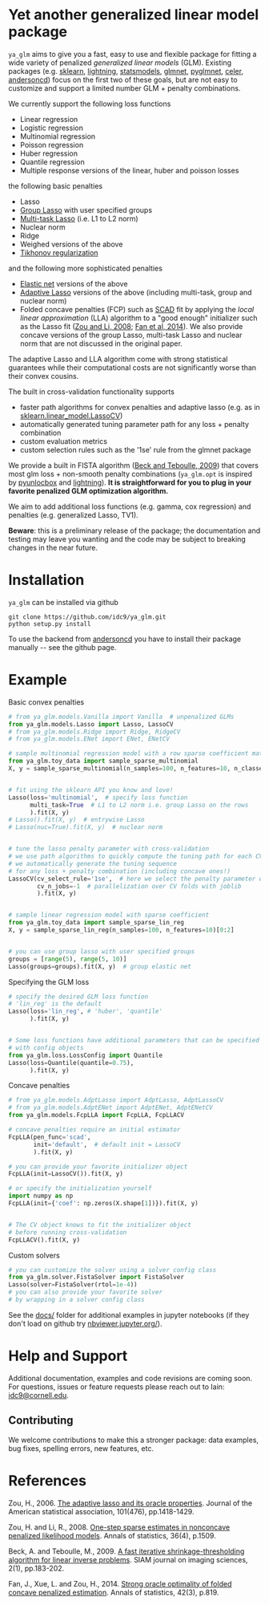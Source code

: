 # Yet another generalized linear model package

`ya_glm` aims to give you a fast, easy to use and flexible package for fitting a wide variety of penalized *generalized linear models* (GLM). Existing packages (e.g. [sklearn](https://scikit-learn.org/stable/), [lightning](https://github.com/scikit-learn-contrib/lightning), [statsmodels](https://www.statsmodels.org/), [glmnet](https://glmnet.stanford.edu/articles/glmnet.html), [pyglmnet](https://github.com/glm-tools/pyglmnet), [celer](https://github.com/mathurinm/celer), [andersoncd](https://github.com/mathurinm/andersoncd)) focus on the first two of these goals, but are not easy to customize and support a limited number GLM + penalty combinations.

We currently support the following loss functions

- Linear regression
- Logistic regression
- Multinomial regression
- Poisson regression
- Huber regression
- Quantile regression
- Multiple response versions of the linear, huber and poisson losses

the following basic penalties

- Lasso
- [Group Lasso](https://rss.onlinelibrary.wiley.com/doi/pdfdirect/10.1111/j.1467-9868.2005.00532.x?casa_token=wN_F5iYwNK4AAAAA:4PVnAz4icP5hR9FIRviV0zqnp_QAibv55uYkptKQKezvDoqtMzrSpFyHh15lL4IO1yFJ3Sfl4OwOuA) with user specified groups
- [Multi-task Lasso](https://scikit-learn.org/stable/modules/generated/sklearn.linear_model.MultiTaskLasso.html#sklearn.linear_model.MultiTaskLasso) (i.e. L1 to L2 norm)
- Nuclear norm
- Ridge
- Weighed versions of the above
- [Tikhonov regularization](https://en.wikipedia.org/wiki/Tikhonov_regularization#Tikhonov_regularization)

and the following more sophisticated penalties

- [Elastic net](https://scikit-learn.org/stable/modules/generated/sklearn.linear_model.ElasticNet.html) versions of the above
- [Adaptive Lasso](http://users.stat.umn.edu/~zouxx019/Papers/adalasso.pdf) versions of the above (including multi-task, group and nuclear norm)
- Folded concave penalties (FCP) such as [SCAD](https://fan.princeton.edu/papers/01/penlike.pdf) fit by applying the *local linear approximation* (LLA) algorithm to a "good enough" initializer such as the Lasso fit ([Zou and Li, 2008](http://www.personal.psu.edu/ril4/research/AOS0316.pdf); [Fan et al, 2014](https://www.ncbi.nlm.nih.gov/pmc/articles/PMC4295817/)). We also provide concave versions of the group Lasso, multi-task Lasso and nuclear norm that are not discussed in the original paper.

The adaptive Lasso and LLA algorithm come with strong statistical guarantees while their computational costs are not significantly worse than their convex cousins.

The built in cross-validation functionality supports

- faster path algorithms for convex penalties and adaptive lasso (e.g. as in [sklearn.linear_model.LassoCV](https://scikit-learn.org/stable/modules/generated/sklearn.linear_model.LassoCV.html))
- automatically generated tuning parameter path for any loss + penalty combination
- custom evaluation metrics
- custom selection rules such as the '1se' rule from the glmnet package

We provide a built in FISTA algorithm ([Beck and Teboulle, 2009](https://epubs.siam.org/doi/pdf/10.1137/080716542?casa_token=cjyK5OxcbSoAAAAA:lQOp0YAVKIOv2-vgGUd_YrnZC9VhbgWvZgj4UPbgfw8I7NV44K82vbIu0oz2-xAACBz9k0Lclw)) that covers most glm loss + non-smooth penalty combinations (`ya_glm.opt` is inspired by [pyunlocbox](https://github.com/epfl-lts2/pyunlocbox) and [lightning](https://github.com/scikit-learn-contrib/lightning)). **It is straightforward for you to plug in your favorite penalized GLM optimization algorithm.**

We aim to add additional loss functions (e.g. gamma, cox regression) and penalties (e.g. generalized Lasso, TV1).


 **Beware**: this is a preliminary release of the package; the documentation and testing may leave you wanting and the code may be subject to breaking changes in the near future.



# Installation
`ya_glm` can be installed via github
```
git clone https://github.com/idc9/ya_glm.git
python setup.py install
```

To use the backend from [andersoncd](https://github.com/mathurinm/andersoncd) you have to install their package manually -- see the github page.


# Example

Basic convex penalties

```python
# from ya_glm.models.Vanilla import Vanilla  # unpenalized GLMs
from ya_glm.models.Lasso import Lasso, LassoCV
# from ya_glm.models.Ridge import Ridge, RidgeCV
# from ya_glm.models.ENet import ENet, ENetCV

# sample multinomial regression model with a row sparse coefficient matrix
from ya_glm.toy_data import sample_sparse_multinomial
X, y = sample_sparse_multinomial(n_samples=100, n_features=10, n_classes=3)[0:2]


# fit using the sklearn API you know and love!
Lasso(loss='multinomial',  # specify loss function
      multi_task=True  # L1 to L2 norm i.e. group Lasso on the rows
      ).fit(X, y)
# Lasso().fit(X, y)  # entrywise Lasso
# Lasso(nuc=True).fit(X, y)  # nuclear norm


# tune the lasso penalty parameter with cross-validation
# we use path algorithms to quickly compute the tuning path for each CV fold
# we automatically generate the tuning sequence
# for any loss + penalty combination (including concave ones!)
LassoCV(cv_select_rule='1se',  # here we select the penalty parameter with the 1se rule
        cv_n_jobs=-1  # parallelization over CV folds with joblib
        ).fit(X, y)


# sample linear regression model with sparse coefficient
from ya_glm.toy_data import sample_sparse_lin_reg
X, y = sample_sparse_lin_reg(n_samples=100, n_features=10)[0:2]


# you can use group lasso with user specified groups
groups = [range(5), range(5, 10)]
Lasso(groups=groups).fit(X, y)  # group elastic net
```

Specifying the GLM loss

```python
# specify the desired GLM loss function
# 'lin_reg' is the default
Lasso(loss='lin_reg', # 'huber', 'quantile'
      ).fit(X, y)


# Some loss functions have additional parameters that can be specified
# with config objects
from ya_glm.loss.LossConfig import Quantile
Lasso(loss=Quantile(quantile=0.75),
      ).fit(X, y)
```

Concave penalties

```python
# from ya_glm.models.AdptLasso import AdptLasso, AdptLassoCV
# from ya_glm.models.AdptENet import AdptENet, AdptENetCV
from ya_glm.models.FcpLLA import FcpLLA, FcpLLACV

# concave penalties require an initial estimator
FcpLLA(pen_func='scad',
       init='default',  # default init = LassoCV
       ).fit(X, y)

# you can provide your favorite initializer object
FcpLLA(init=LassoCV()).fit(X, y)

# or specify the initialization yourself
import numpy as np
FcpLLA(init={'coef': np.zeros(X.shape[1])}).fit(X, y)


# The CV object knows to fit the initializer object
# before running cross-validation
FcpLLACV().fit(X, y)
```

Custom solvers

```python
# you can customize the solver using a solver config class
from ya_glm.solver.FistaSolver import FistaSolver
Lasso(solver=FistaSolver(rtol=1e-4))
# you can also provide your favorite solver
# by wrapping in a solver config class
```


See the [docs/](docs/) folder for additional examples in jupyter notebooks (if they don't load on github try [nbviewer.jupyter.org/](https://nbviewer.jupyter.org/)).


# Help and Support

Additional documentation, examples and code revisions are coming soon.
For questions, issues or feature requests please reach out to Iain:
idc9@cornell.edu.



## Contributing

We welcome contributions to make this a stronger package: data examples,
bug fixes, spelling errors, new features, etc.




# References


Zou, H., 2006. [The adaptive lasso and its oracle properties](http://users.stat.umn.edu/~zouxx019/Papers/adalasso.pdf). Journal of the American statistical association, 101(476), pp.1418-1429.

Zou, H. and Li, R., 2008. [One-step sparse estimates in nonconcave penalized likelihood models](http://www.personal.psu.edu/ril4/research/AOS0316.pdf). Annals of statistics, 36(4), p.1509.

Beck, A. and Teboulle, M., 2009. [A fast iterative shrinkage-thresholding algorithm for linear inverse problems](https://epubs.siam.org/doi/pdf/10.1137/080716542?casa_token=cjyK5OxcbSoAAAAA:lQOp0YAVKIOv2-vgGUd_YrnZC9VhbgWvZgj4UPbgfw8I7NV44K82vbIu0oz2-xAACBz9k0Lclw). SIAM journal on imaging sciences, 2(1), pp.183-202.

Fan, J., Xue, L. and Zou, H., 2014. [Strong oracle optimality of folded concave penalized estimation](https://www.ncbi.nlm.nih.gov/pmc/articles/PMC4295817/). Annals of statistics, 42(3), p.819.